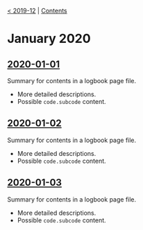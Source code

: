 [< 2019-12](2019-12) | [Contents](Contents)

# January 2020

## [2020-01-01](2020-01-01)

Summary for contents in a logbook page file.

* More detailed descriptions.
* Possible `code.subcode` content.


## [2020-01-02](2020-01-02)

Summary for contents in a logbook page file.

* More detailed descriptions.
* Possible `code.subcode` content.


## [2020-01-03](2020-01-03)

Summary for contents in a logbook page file.

* More detailed descriptions.
* Possible `code.subcode` content.
